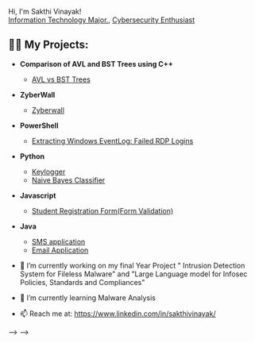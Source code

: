 Hi, I'm Sakthi Vinayak! <br/><a href="https://github.com/sooah0107">Information Technology Major.</a>, <a href="https://www.linkedin.com/in/sakthivinayak/">Cybersecurity Enthusiast</a>

<h2>👨‍💻 My Projects:</h2>

- <b> Comparison of AVL and BST Trees using C++ </b>
  - [AVL vs BST Trees](https://github.com/sooah0107/LABURL)
- <b>ZyberWall </b>
  - [Zyberwall](https://github.com/sooah0107/LABURL) 
- <b>PowerShell</b>
  - [Extracting Windows EventLog: Failed RDP Logins](https://github.com/joshmadakor1/Sentinel-Lab)
- <b>Python</b>
  - [Keylogger](https://github.com/sooah0107/LABURL)
  - [Naive Bayes Classifier](https://github.com/sooah0107/LABURL)
- <b>Javascript</b>
  - [Student Registration Form(Form Validation)](https://github.com/sooah0107/LABURL)
- <b>Java</b>
  - [SMS application](https://github.com/sooah0107/LABURL)
  - [Email Application](https://github.com/sooah0107/LABURL)

- 🔭 I’m currently working on my final Year Project " Intrusion Detection System for Fileless Malware" and "Large Language model for Infosec Policies, Standards and Compliances"
- 🌱 I’m currently learning Malware Analysis 
- 📫 Reach me at: https://www.linkedin.com/in/sakthivinayak/
  
-->
-->

